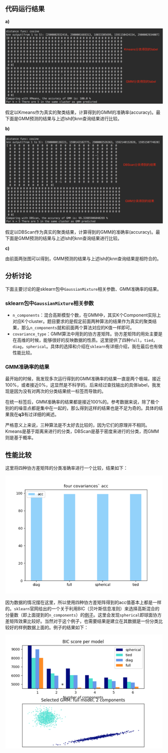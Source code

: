 ## 代码运行结果

**a)**

![1](img/1.png)

假定以Kmeans作为真实的聚类结果，计算得到的GMM的准确率(accuracy)。最下面是GMM预测的结果与上述lsh的knn查询结果进行比较。

**b)**

![2](img/2.png)

假定以DBScan作为真实的聚类结果，计算得到的GMM的准确率(accuracy)。最下面是GMM预测的结果与上述lsh的knn查询结果进行比较。

**c)**

由前面两张图可以得到，GMM预测的结果与上述lsh的knn查询结果是相符合的。

## 分析讨论

下面主要讨论的是sklearn包中`GaussianMixture`相关参数、GMM准确率的结果。

### sklearn包中`GaussianMixture`相关参数

- `n_components`：混合高斯模型个数，在GMM中，其实K个Component实际上对应K个cluster。题目要求的是假定前面两种算法的结果作为真实的聚类结果，那么`n_components`就和前面两个算法对应的K值一样即可。
- `covariance_type`：GMM算法中用到的协方差矩阵。协方差矩阵的用处主要是在高维的时候，能够很好的反映数据的性质。这里提供了四种`full`，`tied`，`diag`，`spherical`。具体的选择和介绍在`sklearn`有详细介绍，我在最后也有做性能比较。

### GMM准确率的结果

最开始的时候，我发现多次运行得到的GMM准确率的结果一直是两个极端，接近$100\%$，或者接近$0\%$，这显然是不科学的。后来经过查找输出的具体label，我发现是因为没有对两次的分类结果统一标签而导致的。

在统一标签后，GMM准确率的结果都是接近$100\%$的。参考数据来说，除了极个别的的噪音点都是集中在一起的，那么得到这样的结果也是不足为奇的。具体的结果我在**q3**有过详细的阐述。

严格意义上来说，三种算法是不太好去比较的，因为它们的原理并不相同。Kmeans是基于距离来进行的分类，DBScan是基于密度来进行的分类，而GMM则是基于概率。

## 性能比较

这里将四种协方差矩阵的分类准确率进行一个比较，结果如下：

![3](img/3.jpg)

因为数据的情况摆在这里，所以使用四种协方差矩阵得到的acc值基本上都是一样的。`sklearn`官网给出的一个关于利用BIC（贝叶斯信息准则）来选择高斯混合的分量数（即上面提到的`n_components`）的[例子](http://sklearn.apachecn.org/cn/stable/auto_examples/mixture/plot_gmm_selection.html)。这里会发现`spherical`即球面协方差矩阵效果比较好。当然对于这个例子，也需要结果是建立在其数据是一份分类比较好的样例数据上面的。例子的结果如下：

![4](img/4.png)

